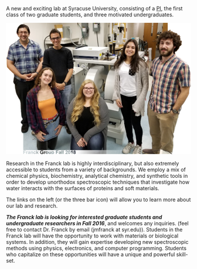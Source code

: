 A new and exciting lab at Syracuse University,
    consisting of a [PI](People.html#john-m-franck),
    the first class of two graduate students,
    and three motivated undergraduates.

![Group Photo, Fall 2018](assets/group_photo_092918.png)

Research in the Franck lab is highly
    interdisciplinary,
    but also extremely accessible to students from
    a variety of backgrounds.
We employ a mix of
    chemical physics,
    biochemistry,
    analytical chemistry,
    and
    synthetic tools
    in order to develop unorthodox spectroscopic
    techniques that investigate how water interacts
    with the surfaces of proteins and soft materials.

The links on the left (or the three bar icon) will allow you to learn more about our lab and research.

***The Franck lab is looking for interested graduate students and
undergraduate researchers in Fall 2016***, and welcomes any inquiries.
(feel free to contact Dr. Franck by email (jmfranck at syr.edu)). Students in the Franck lab
will have the opportunity to work with materials or biological systems.
In addition, they will gain expertise developing new spectroscopic
methods using physics, electronics, and computer programming. Students
who capitalize on these opportunities will have a unique and powerful
skill-set.

